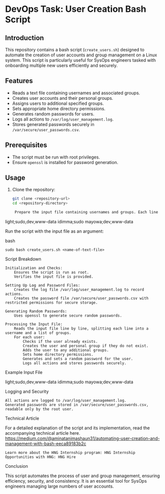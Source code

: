 # DevOps Task: User Creation Bash Script

## Introduction
This repository contains a bash script (`create_users.sh`) designed to automate the creation of user accounts and group management on a Linux system. This script is particularly useful for SysOps engineers tasked with onboarding multiple new users efficiently and securely.

## Features
- Reads a text file containing usernames and associated groups.
- Creates user accounts and their personal groups.
- Assigns users to additional specified groups.
- Sets appropriate home directory permissions.
- Generates random passwords for users.
- Logs all actions to `/var/log/user_management.log`.
- Stores generated passwords securely in `/var/secure/user_passwords.csv`.

## Prerequisites
- The script must be run with root privileges.
- Ensure `openssl` is installed for password generation.

## Usage
1. Clone the repository:
   ```bash
   git clone <repository-url>
   cd <repository-directory>

    Prepare the input file containing usernames and groups. Each line should be formatted as user;groups:

light;sudo,dev,www-data
idimma;sudo
mayowa;dev,www-data

Run the script with the input file as an argument:

bash

    sudo bash create_users.sh <name-of-text-file>

Script Breakdown

    Initialization and Checks:
        Ensures the script is run as root.
        Verifies the input file is provided.

    Setting Up Log and Password Files:
        Creates the log file /var/log/user_management.log to record actions.
        Creates the password file /var/secure/user_passwords.csv with restricted permissions for secure storage.

    Generating Random Passwords:
        Uses openssl to generate secure random passwords.

    Processing the Input File:
        Reads the input file line by line, splitting each line into a username and a list of groups.
        For each user:
            Checks if the user already exists.
            Creates the user and personal group if they do not exist.
            Adds the user to any additional groups.
            Sets home directory permissions.
            Generates and sets a random password for the user.
            Logs all actions and stores passwords securely.

Example Input File

light;sudo,dev,www-data
idimma;sudo
mayowa;dev,www-data

Logging and Security

    All actions are logged to /var/log/user_management.log.
    Generated passwords are stored in /var/secure/user_passwords.csv, readable only by the root user.

Technical Article

For a detailed explanation of the script and its implementation, read the accompanying technical article here.
https://medium.com/@aminatanimashaun31/automating-user-creation-and-management-with-bash-eeca89183b2c

    Learn more about the HNG Internship program: HNG Internship
    Opportunities with HNG: HNG Hire

Conclusion

This script automates the process of user and group management, ensuring efficiency, security, and consistency. It is an essential tool for SysOps engineers managing large numbers of user accounts.




